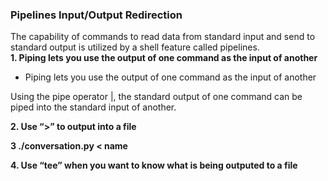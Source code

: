 ### Pipelines Input/Output Redirection

The capability of commands to read data from standard input and send to standard output is utilized by a shell feature called pipelines.  
**1. Piping lets you use the output of one command as the input of another**  
  * Piping lets you use the output of one command as the input of another  

Using the pipe operator |, the standard output of one command can be piped into the standard input of another.

**2. Use “>” to output into a file**   

**3 ./conversation.py < name**    

**4. Use “tee” when you want to know what is being outputed to a file**  